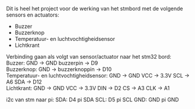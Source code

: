 Dit is heel het project voor de werking van het stmbord met de volgende sensors en actuators:

- Buzzer
- Buzzerknop
- Temperatuur- en luchtvochtigheidsensor
- Lichtkrant

Verbinding gaan als volgt van sensor/actuator naar het stm32 bord:  
Buzzer: GND -> GND  buzzerpin -> D9    
Buzzerknop: GND -> buzzerknoppin -> D10    
Temperatuur- en luchtvochtigheidsensor: GND -> GND VCC -> 3.3V SCL -> A6 SDA -> D12    
Lichtkrant: GND -> GND VCC -> 3.3V DIN -> D2 CS -> A3 CLK -> A1      

i2c van stm naar pi:
SDA: D4 pi SDA
SCL: D5 pi SCL
GND: GND pi GND
